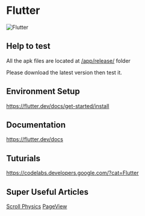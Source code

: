 # Flutter

![Flutter](https://cdn-images-1.medium.com/max/1600/1*TFZQzyVAHLVXI_wNreokGA.png)

## Help to test

All the apk files are located at [/app/release/](/app/release/) folder

Please download the latest version then test it.

## Environment Setup

https://flutter.dev/docs/get-started/install

## Documentation

https://flutter.dev/docs

## Tuturials

https://codelabs.developers.google.com/?cat=Flutter

## Super Useful Articles

[Scroll Physics](https://medium.com/flutter-community/flutter-listview-and-scrollphysics-a-detailed-look-7f0912df2754)
[PageView](https://medium.com/flutter-community/a-deep-dive-into-pageview-in-flutter-with-custom-transitions-581d9ea6dded)



